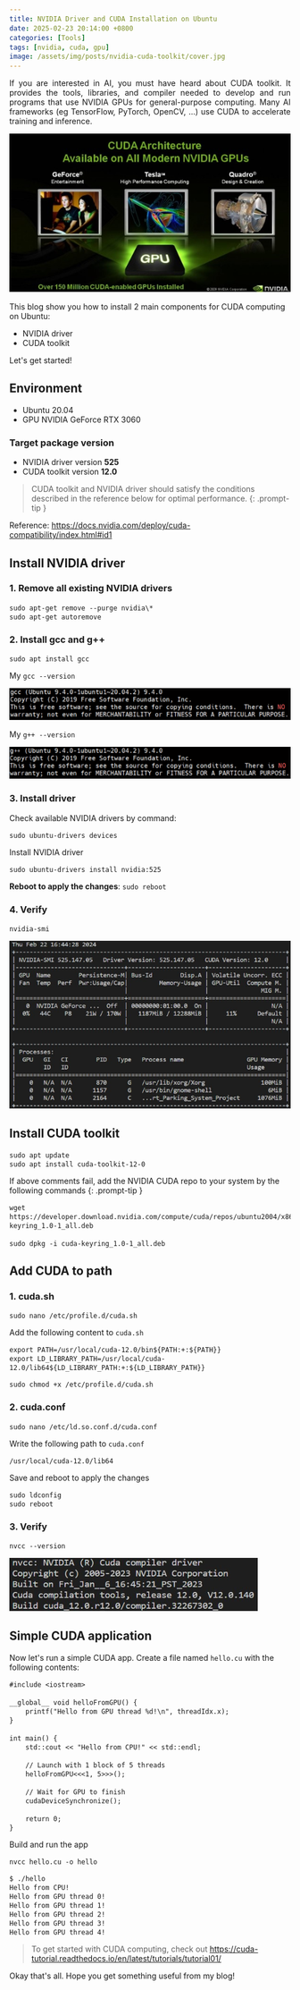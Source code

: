 ```yaml
---
title: NVIDIA Driver and CUDA Installation on Ubuntu
date: 2025-02-23 20:14:00 +0800
categories: [Tools]
tags: [nvidia, cuda, gpu]
image: /assets/img/posts/nvidia-cuda-toolkit/cover.jpg
---
```

<div style="text-align: justify">
If you are interested in AI, you must have heard about CUDA toolkit. It provides the tools, libraries, and compiler needed to develop and run programs that use NVIDIA GPUs for general-purpose computing. Many AI frameworks (eg TensorFlow, PyTorch, OpenCV, ...) use CUDA to accelerate training and inference.
</div>

![](/assets/img/posts/nvidia-cuda-toolkit/gpu.jpg)

This blog show you how to install 2 main components for CUDA computing on Ubuntu:
* NVIDIA driver
* CUDA toolkit

Let's get started!

## Environment

* Ubuntu 20.04
* GPU NVIDIA GeForce RTX 3060

### Target package version

* NVIDIA driver version **525**
* CUDA toolkit version **12.0**

<!-- markdownlint-capture -->
<!-- markdownlint-disable -->
> CUDA toolkit and NVIDIA driver should satisfy the conditions described in the reference below for optimal performance.
{: .prompt-tip }
<!-- markdownlint-restore -->

Reference: <https://docs.nvidia.com/deploy/cuda-compatibility/index.html#id1>

## Install NVIDIA driver

### 1. Remove all existing NVIDIA driver​s

```
sudo apt-get remove --purge nvidia\*​
sudo apt-get autoremove​
```

### 2. Install gcc and g++

```
sudo apt install gcc
```
My `gcc --version`

![](/assets/img/posts/nvidia-cuda-toolkit/gcc.png)

My `g++ --version`

![](/assets/img/posts/nvidia-cuda-toolkit/g++.png)

### 3. Install driver

Check available NVIDIA drivers by command:
```
sudo ubuntu-drivers devices​
```

Install NVIDIA driver
```
sudo ubuntu-drivers install nvidia:525​
```

**Reboot to apply the changes**: `sudo reboot`

### 4. Verify

```
nvidia-smi
```
![](/assets/img/posts/nvidia-cuda-toolkit/nvidia-smi.png)

## Install CUDA toolkit

```
sudo apt update​
sudo apt install cuda-toolkit-12-0​
```
<!-- markdownlint-capture -->
<!-- markdownlint-disable -->
If above comments fail, add the NVIDIA CUDA repo to your system by the following commands
{: .prompt-tip }
<!-- markdownlint-restore -->

```
wget https://developer.download.nvidia.com/compute/cuda/repos/ubuntu2004/x86_64/cuda-keyring_1.0-1_all.deb​

sudo dpkg -i cuda-keyring_1.0-1_all.deb​
```

## Add CUDA to path

### 1. cuda.sh
```
sudo nano /etc/profile.d/cuda.sh
```
Add the following content to `cuda.sh`
```
export PATH=/usr/local/cuda-12.0/bin${PATH:+:${PATH}} ​
export LD_LIBRARY_PATH=/usr/local/cuda-12.0/lib64${LD_LIBRARY_PATH:+:${LD_LIBRARY_PATH}} ​
```

```
sudo chmod +x /etc/profile.d/cuda.sh
```

### 2. cuda.conf
```
sudo nano /etc/ld.so.conf.d/cuda.conf​
```
Write the following path to `cuda.conf`
```
/usr/local/cuda-12.0/lib64​
```

Save and reboot to apply the changes
```
sudo ldconfig​
sudo reboot
```

### 3. Verify

```
nvcc --version
```
![](/assets/img/posts/nvidia-cuda-toolkit/cuda.png)

## Simple CUDA application

Now let's run a simple CUDA app. Create a file named `hello.cu` with the following contents:
```
#include <iostream>

__global__ void helloFromGPU() {
    printf("Hello from GPU thread %d!\n", threadIdx.x);
}

int main() {
    std::cout << "Hello from CPU!" << std::endl;

    // Launch with 1 block of 5 threads
    helloFromGPU<<<1, 5>>>();

    // Wait for GPU to finish
    cudaDeviceSynchronize();

    return 0;
}
```

Build and run the app
```
nvcc hello.cu -o hello
```
```
$ ./hello
Hello from CPU!
Hello from GPU thread 0!
Hello from GPU thread 1!
Hello from GPU thread 2!
Hello from GPU thread 3!
Hello from GPU thread 4!
```

> To get started with CUDA computing, check out <https://cuda-tutorial.readthedocs.io/en/latest/tutorials/tutorial01/>

Okay that's all. Hope you get something useful from my blog!
